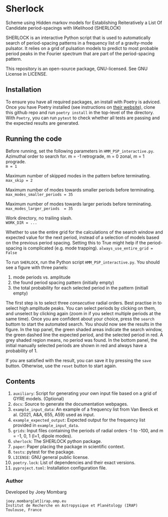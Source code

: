 # Sherlock

Scheme using Hidden markov models for Establishing Reiteratively a List Of Candidate period-spacings with liKelihood (SHERLOCK)

SHERLOCK is an interactive Python script that is used to automatically search of period-spacing patterns in a frequency list of a gravity-mode pulsator. It relies on a grid of pulsation models to predict to most probable period peaks in the Fourier spectrum that are part of the period-spacing pattern.

This repository is an open-source package, GNU-licensed. See GNU License in LICENSE.

## Installation
To ensure you have all required packages, an install with Poetry is adviced. Once you have Poetry installed (see instructions on [their website](https://python-poetry.org/docs/)), clone this github repo and run `poetry install` in the top-level of the directory. With `Poetry`, you can run `pytest` to check whether all tests are passing and the expected results are generated.

## Running the code
Before running, set the following parameters in `HMM_PSP_interactive.py`.
Azimuthal order to search for. m = -1 retrograde, m = 0 zonal, m = 1 prograde.  
`m = 1`  


Maximum number of skipped modes in the pattern before terminating.  
`max_skip = 2`


Maximum number of modes towards smaller periods before terminating.  
`max_modes_smaller_periods = 35`


Maximum number of modes towards larger periods before terminating.  
`max_modes_larger_periods  = 35`

Work directory, no trailing slash.  
`WORK_DIR = ...`  

Whether to use the entire grid for the calculations of the search window and expected value for the next period, instead of a selection of models based on the previous period spacing. Setting this to True might help if the period-spacing is complicated (e.g. mode trapping).
`always_use_entire_grid = False`

To run `SHERLOCK`, run the Python script `HMM_PSP_interactive.py`. You should see a figure with three panels:
1. mode periods vs. amplitude
2. the found period spacing pattern (initially empty)
3. the total probability for each selected period in the pattern (initiall empty)

The first step is to select three *consecutive* radial orders. Best practise in to select high amplitude peaks. You can select periods by clicking on them, and unselect by clicking again (zoom in if you select multiple periods at the same time). Once you are confident about your choice, press the `search` buttom to start the automated search. You should now see the results in the figure. In the top panel, the green shaded areas indicate the search window, the green dashed line the expected period, and the selected period in red. A grey shaded region means, no period was found. In the bottom panel, the initial manually selected periods are shown in red and always have a probability of 1.

If you are satisfied with the result, you can save it by pressing the `save` button. Otherwise, use the `reset` button to start again.



## Contents

1. `auxiliary`: Script for generating your own input file based on a grid of GYRE models. (Optional)
2. `docs`: Source to generate the documentation webpages.
3. `example_input_data`: An example of a frequency list from Van Beeck et al. (2021, A&A, 655, A59) used as input.
4. `example_expected_output`: Expected output for the frequency list provided in `example_input_data`.
5. `grids`: Input files containing the periods of radial orders -1 to -100, and m = -1, 0, 1 (l=1, dipole modes).
6. `sherlock`: The SHERLOCK python package.
7. `paper`: Paper placing the package in scientific context.
8. `tests`: pytest for the package.
9. `LICENSE`: GNU general public license.
10. `poetry.lock`: List of dependencies and their exact versions.
11. `pyproject.toml`: Installation configuration file.

### Author
Developed by Joey Mombarg
```
joey.mombarg[at]irap.omp.eu
Institut de Recherche en Astropysique et Planétology (IRAP)
Toulouse, France
```

